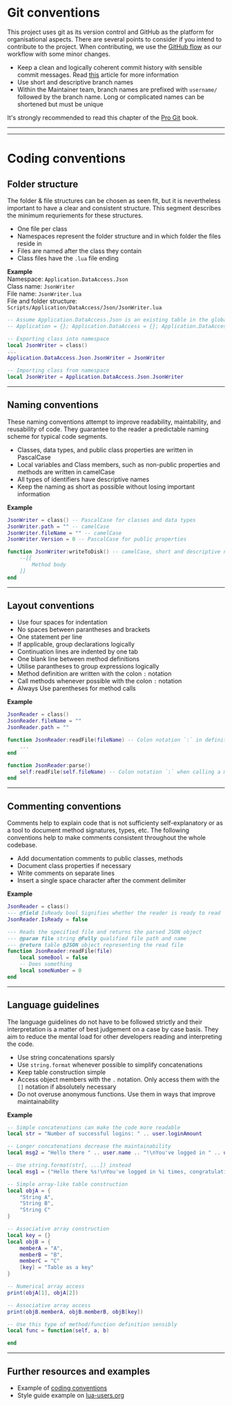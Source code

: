 # Git conventions
This project uses git as its version control and GitHub as the platform for organisational aspects. There are several points to consider if you intend to contribute to the project. When contributing, we use the [GitHub flow](https://docs.github.com/en/get-started/quickstart/github-flow) as our workflow with some minor changes.

- Keep a clean and logically coherent commit history with sensible commit messages. Read [this](https://initialcommit.com/blog/git-commit-messages-best-practices) article for more information
- Use short and descriptive branch names
- Within the Maintainer team, branch names are prefixed with `username/` followed by the branch name. Long or complicated names can be shortened but must be unique

It's strongly recommended to read this chapter of the [Pro Git](https://git-scm.com/book/en/v2/Distributed-Git-Contributing-to-a-Project) book.

---
---
# Coding conventions
## Folder structure
The folder & file structures can be chosen as seen fit, but it is nevertheless important to have a clear and consistent structure. This segment describes the minimum requriements for these structures.

- One file per class
- Namespaces represent the folder structure and in which folder the files reside in
- Files are named after the class they contain
- Class files have the `.lua` file ending

**Example**  
Namespace: `Application.DataAccess.Json`  
Class name: `JsonWriter`  
File name: `JsonWriter.lua`  
File and folder structure: `Scripts/Application/DataAccess/Json/JsonWriter.lua`

```lua
-- Assume Application.DataAccess.Json is an existing table in the global environment
-- Application = {}; Application.DataAccess = {}; Application.DataAccess.Json = {};

-- Exporting class into namespace
local JsonWriter = class()
...
Application.DataAccess.Json.JsonWriter = JsonWriter
```
```lua
-- Importing class from namespace
local JsonWriter = Application.DataAccess.Json.JsonWriter
```
---
## Naming conventions
These naming conventions attempt to improve readability, maintability, and reusability of code. They guarantee to the reader a predictable naming scheme for typical code segments.

- Classes, data types, and public class properties are written in PascalCase
- Local variables and Class members, such as non-public properties and methods are written in camelCase
- All types of identifiers have descriptive names
- Keep the naming as short as possible without losing important information

**Example**
```lua
JsonWriter = class() -- PascalCase for classes and data types
JsonWriter.path = "" -- camelCase
JsonWriter.fileName = "" -- camelCase
JsonWriter.Version = 0 -- PascalCase for public properties

function JsonWriter:writeToDisk() -- camelCase, short and descriptive name
    --[[
        Method body
    ]]
end
```
---
## Layout conventions
- Use four spaces for indentation
- No spaces between parantheses and brackets
- One statement per line
- If applicable, group declarations logically
- Continuation lines are indented by one tab
- One blank line between method definitions
- Utilise parantheses to group expressions logically
- Method definition are written with the colon `:` notation
- Call methods whenever possible with the colon `:` notation
- Always Use parentheses for method calls

**Example**
```lua
JsonReader = class()
JsonReader.fileName = ""
JsonReader.path = ""

function JsonReader:readFile(fileName) -- Colon notation `:` in definition
    ...
end

function JsonReader:parse()
    self:readFile(self.fileName) -- Colon notation `:` when calling a method, `()` are required
end
```
---
## Commenting conventions
Comments help to explain code that is not sufficienty self-explanatory or as a tool to document method signatures, types, etc.
The following conventions help to make comments consistent throughout the whole codebase.

- Add documentation comments to public classes, methods
- Document class properties if necessary
- Write comments on separate lines
- Insert a single space character after the comment delimiter

**Example**
```lua
JsonReader = class()
--- @field IsReady bool Signifies whether the reader is ready to read
JsonReader.IsReady = false

--- Reads the specified file and returns the parsed JSON object
--- @param file string @Fully qualified file path and name
--- @return table @JSON object representing the read file
function JsonReader:readFile(file)
    local someBool = false
    -- Does something
    local someNumber = 0
end
```
---
## Language guidelines
The language guidelines do not have to be followed strictly and their interpretation is a matter of best judgement on a case by case basis. They aim to reduce the mental load for other developers reading and interpreting the code.

- Use string concatenations sparsly
- Use `string.format` whenever possible to simplify concatenations
- Keep table construction simple
- Access object members with the `.` notation. Only access them with the `[]` notation if absolutely necessary
- Do not overuse anonymous functions. Use them in ways that improve maintainability

**Example**
```lua
-- Simple concatenations can make the code more readable
local str = "Number of successful logins: " .. user.loginAmount

-- Longer concatenations decrease the maintainability
local msg2 = "Hello there " .. user.name .. "!\nYou've logged in " .. user.loginAmount .. " times, congratulations!"

-- Use string.format(str[, ...]) instead
local msg1 = ("Hello there %s!\nYou've logged in %i times, congratulations!"):format(user.name, user.loginAmount)
```

```lua
-- Simple array-like table construction
local objA = {
    "String A",
    "String B",
    "String C"
}

-- Associative array construction
local key = {}
local objB = {
    memberA = "A",
    memberB = "B",
    memberC = "C"
    [key] = "Table as a key"
}
```
```lua
-- Numerical array access
print(objA[1], objA[2])

-- Associative array access
print(objB.memberA, objB.memberB, objB[key])
```
```lua
-- Use this type of method/function definition sensibly
local func = function(self, a, b)

end
```
---
## Further resources and examples
- Example of [coding conventions](https://www.mediawiki.org/wiki/Manual:Coding_conventions/Lua)
- Style guide example on [lua-users.org](https://lua-users.org/wiki/LuaStyleGuide)
